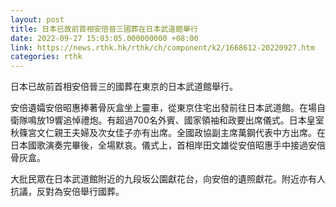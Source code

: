 ```yaml
---
layout: post
title: 日本已故前首相安倍晉三國葬在日本武道館舉行
date: 2022-09-27 15:03:05.000000000 +08:00
link: https://news.rthk.hk/rthk/ch/component/k2/1668612-20220927.htm
categories: rthk
---
```


日本已故前首相安倍晉三的國葬在東京的日本武道館舉行。

安倍遺孀安倍昭惠捧著骨灰盒坐上靈車，從東京住宅出發前往日本武道館。在場自衛隊鳴放19響追悼禮炮。有超過700名外賓、國家領袖和政要出席儀式。日本皇室秋篠宮文仁親王夫婦及次女佳子亦有出席。全國政協副主席萬鋼代表中方出席。在日本國歌演奏完畢後，全場默哀。儀式上，首相岸田文雄從安倍昭惠手中接過安倍骨灰盒。

大批民眾在日本武道館附近的九段坂公園獻花台，向安倍的遺照獻花。附近亦有人抗議，反對為安倍舉行國葬。
